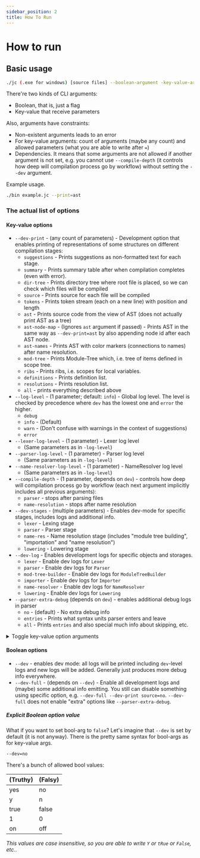```yaml
---
sidebar_position: 2
title: How To Run
---
```


# How to run

## Basic usage

```bash
./jc (.exe for windows) [source files] --boolean-argument -key-value-argument=param1, param2, ..., paramN
```

There're two kinds of CLI arguments:

* Boolean, that is, just a flag
* Key-value that receive parameters

Also, arguments have constraints:

* Non-existent arguments leads to an error
* For key-value arguments: count of arguments (maybe any count) and allowed parameters (what you are able to write after
  `=`)
* Dependencies. It means that some arguments are not allowed if another argument is not set, e.g. you cannot use
  `--compile-depth` (it controls how deep will compilation process go by workflow) without setting the `--dev` argument.

Example usage.

```bash
./bin example.jc --print=ast
```

### The actual list of options

#### Key-value options

* `--dev-print` - (any count of parameters) - Development option that enables printing of representations of some structures on different compilation stages:
  * `suggestions` - Prints suggestions as non-formatted text for each stage.
  * `summary` - Prints summary table after when compilation completes (even with error).
  * `dir-tree` - Prints directory tree where root file is placed, so we can check which files will be compiled
  * `source` - Prints source for each file will be compiled
  * `tokens` - Prints token stream (each on a new line) with position and length
  * `ast` - Prints source code from the view of AST (does not actually print AST as a tree)
  * `ast-node-map` - (Ignores `ast` argument if passed) - Prints AST in the same way as `--dev-print=ast` by also appending node id after each AST node.
  * `ast-names` - Prints AST with color markers (connections to names) after name resolution.
  * `mod-tree` - Prints Module-Tree which, i.e. tree of items defined in scope tree.
  * `ribs` - Prints ribs, i.e. scopes for local variables.
  * `definitions` - Prints definition list.
  * `resolutions` - Prints resolution list.
  * `all` - prints everything described above
* `--log-level` - (1 parameter; default: `info`) - Global log level. The level is checked by precedence where `dev` has the lowest one and `error` the higher.
  * `debug`
  * `info` - (Default)
  * `warn` - (Don't confuse with warnings in the context of suggestions)
  * `error`
* `--lexer-log-level` - (1 parameter) - Lexer log level
  * (Same parameters as in `-log-level`)
* `--parser-log-level` - (1 parameter) - Parser log level
  * (Same parameters as in `-log-level`)
* `--name-resolver-log-level` - (1 parameter) - NameResolver log level
  * (Same parameters as in `-log-level`)
* `--compile-depth` - (1 parameter, depends on `dev`) - controls how deep will compilation process go by workflow (each
  next argument implicitly includes all previous arguments):
  * `parser` - stops after parsing files
  * `name-resolution` - stops after name resolution
* `--dev-stages` - (multiple parameters) - Enables dev-mode for specific stages, includes logs and additional info.
  * `lexer` - Lexing stage
  * `parser` - Parser stage
  * `name-res` - Name resolution stage (includes "module tree building", "importation" and "name resolution")
  * `lowering` - Lowering stage
* `--dev-log` - Enables development logs for specific objects and storages.
  * `lexer` - Enable dev logs for `Lexer`
  * `parser` - Enable dev logs for `Parser`
  * `mod-tree-builder` - Enable dev logs for `ModuleTreeBuilder`
  * `importer` - Enable dev logs for `Importer`
  * `name-resolver` - Enable dev logs for `NameResolver`
  * `lowering` - Enable dev logs for `Lowering`
* `--parser-extra-debug` (depends on `dev`) - enables additional debug logs in parser
  * `no` - (default) - No extra debug info
  * `entries` - Prints what syntax units parser enters and leave
  * `all` - Prints `entries` and also special much info about skipping, etc.

<details>
  <summary>Toggle key-value option arguments</summary>
  <blockquote>
    If you want to disable specific argument of key-value option, e.g. passing `--dev-print=all` to exclude `tokens` you need to write `--dev-print all=no` or `--dev-print=all=no`, but first form is more readable.
    You can use any boolean value to toggle arguments, allowed boolean values described below.
  </blockquote>
</details>

#### Boolean options

* `--dev` - enables dev mode: all logs will be printed including `dev`-level logs and new logs will be added. Generally just produces more debug info everywhere.
* `--dev-full` - (depends on `--dev`) - Enable all development logs and (maybe) some additional info emitting. You still can disable something using specific option, e.g. `--dev-full --dev-print source=no`. `--dev-full` does not enable "extra" options like `--parser-extra-debug`.

##### Explicit Boolean option value

What if you want to set bool-arg to `false`? Let's imagine that `--dev` is set by default (it is not anyway). There is
the pretty same syntax for bool-args as for key-value args.

```bash
--dev=no
```

There's a bunch of allowed bool values:

| (Truthy) | (Falsy) |
| :--- | :--- |
| yes | no |
| y | n |
| true | false |
| 1 | 0 |
| on | off |

_This values are case insensitive, so you are able to write `Y` or `tRue` or `False`, etc._.
